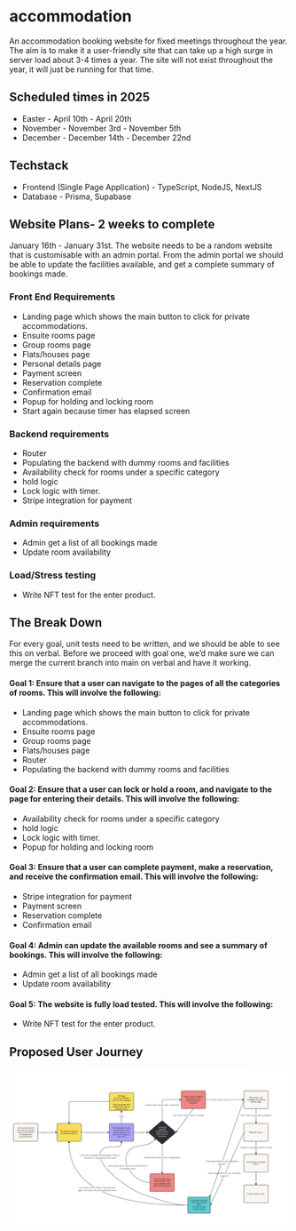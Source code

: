 # accommodation

An accommodation booking website for fixed meetings throughout the year. The aim is to make it a user-friendly site that can take up a high surge in server load about 3-4 times a year. The site will not exist throughout the year, it will just be running for that time.

## Scheduled times in 2025

- Easter - April 10th - April 20th
- November - November 3rd - November 5th
- December - December 14th - December 22nd

## Techstack

- Frontend (Single Page Application) - TypeScript, NodeJS, NextJS
- Database - Prisma, Supabase
  
## Website Plans- 2 weeks to complete

January 16th - January 31st. The website needs to be a random website that is customisable with an admin portal. From the admin portal we should be able to update the facilities available, and get a complete summary of bookings made. 

### Front End Requirements

- Landing page which shows the main button to click for private accommodations.
- Ensuite rooms page
- Group rooms page
- Flats/houses page
- Personal details page
- Payment screen
- Reservation complete
- Confirmation email
- Popup for holding and locking room
- Start again because timer has elapsed screen

###  Backend requirements

- Router
- Populating the backend with dummy rooms and facilities
- Availability check for rooms under a specific category
- hold logic
- Lock logic with timer.
- Stripe integration for payment

### Admin requirements 
- Admin get a list of all bookings made
- Update room availability

### Load/Stress testing
- Write NFT test for the enter product.

## The Break Down

For every goal, unit tests need to be written, and we should be able to see this on verbal. Before we proceed with goal one, we’d make sure we can merge the current branch into main on verbal and have it working.

#### Goal 1: Ensure that a user can navigate to the pages of all the categories of rooms. This will involve the following:
- Landing page which shows the main button to click for private accommodations.
- Ensuite rooms page
- Group rooms page
- Flats/houses page
- Router
- Populating the backend with dummy rooms and facilities

#### Goal 2: Ensure that a user can lock or hold a room, and navigate to the page for entering their details. This will involve the following:
- Availability check for rooms under a specific category
- hold logic
- Lock logic with timer.
- Popup for holding and locking room

#### Goal 3: Ensure that a user can complete payment, make a reservation, and receive the confirmation email. This will involve the following:
- Stripe integration for payment
- Payment screen
- Reservation complete
- Confirmation email

#### Goal 4: Admin can update the available rooms and see a summary of bookings. This will involve the following:
- Admin get a list of all bookings made
- Update room availability

#### Goal 5: The website is fully load tested. This will involve the following:
- Write NFT test for the enter product.


## Proposed User Journey

![image](./Screenshot%202024-09-18%20at%2022.43.29.png)
